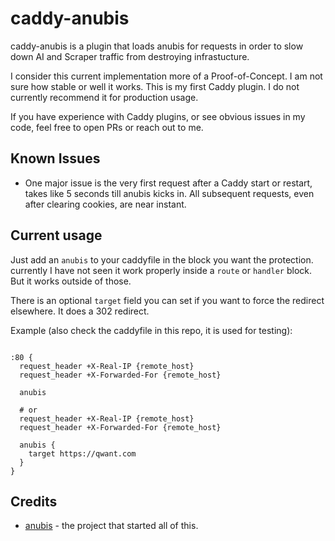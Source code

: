 # caddy-anubis

caddy-anubis is a plugin that loads anubis for requests in order to slow down AI and Scraper traffic from destroying infrastucture.

I consider this current implementation more of a Proof-of-Concept. I am not sure how stable or well it works. This is my first Caddy plugin. I do not currently recommend it for production usage.

If you have experience with Caddy plugins, or see obvious issues in my code, feel free to open PRs or reach out to me.

## Known Issues

- One major issue is the very first request after a Caddy start or restart, takes like 5 seconds till anubis kicks in. All subsequent requests, even after clearing cookies, are near instant.

## Current usage

Just add an `anubis` to your caddyfile in the block you want the protection. currently I have not seen it work properly inside a `route` or `handler` block. But it works outside of those.

There is an optional `target` field you can set if you want to force the redirect elsewhere. It does a 302 redirect.

Example (also check the caddyfile in this repo, it is used for testing):

```caddy

:80 {
  request_header +X-Real-IP {remote_host}
  request_header +X-Forwarded-For {remote_host}

  anubis

  # or 
  request_header +X-Real-IP {remote_host}
  request_header +X-Forwarded-For {remote_host}

  anubis {
    target https://qwant.com
  }
}
```

## Credits

- [anubis](https://github.com/TecharoHQ/anubis) - the project that started all of this.
